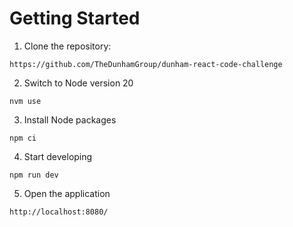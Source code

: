 # Getting Started

1. Clone the repository:

`https://github.com/TheDunhamGroup/dunham-react-code-challenge`

2. Switch to Node version 20

`nvm use`

3. Install Node packages

`npm ci`

4. Start developing

`npm run dev`

5. Open the application

`http://localhost:8080/`